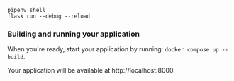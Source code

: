 ```
pipenv shell
flask run --debug --reload

````


### Building and running your application

When you're ready, start your application by running:
`docker compose up --build`.

Your application will be available at http://localhost:8000.
